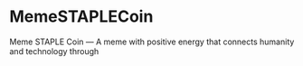 # MemeSTAPLECoin
Meme STAPLE Coin — A meme with positive energy that connects humanity and technology through
